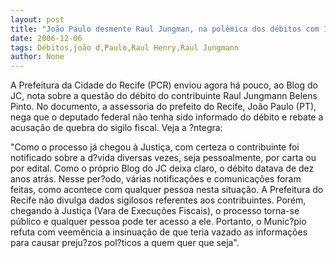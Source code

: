 ```yaml
---
layout: post
title: "João Paulo desmente Raul Jungman, na polêmica dos débitos com ISS"
date: 2006-12-06
tags: Débitos,joão d,Paulo,Raul Henry,Raul Jungmann
author: None
---
```

A Prefeitura da Cidade do Recife (PCR)&nbsp;enviou agora há pouco, ao Blog do JC,&nbsp;nota sobre a questão do débito do contribuinte Raul Jungmann Belens Pinto. 
No documento, a assessoria do prefeito do Recife,&nbsp;João Paulo (PT), nega que o deputado federal não tenha sido informado do débito e rebate a acusação de quebra do sigilo fiscal. 
Veja a ?ntegra:

\"Como o processo já chegou à Justiça, com certeza o contribuinte foi notificado sobre a d?vida diversas vezes, seja pessoalmente, por carta ou por edital. Como o próprio Blog do JC deixa claro, o débito datava de dez anos atrás. Nesse per?odo, várias notificações e comunicações foram feitas, como acontece com qualquer pessoa nesta situação.
A Prefeitura do Recife não divulga dados sigilosos referentes aos contribuintes. Porém, chegando à Justiça (Vara de Execuções Fiscais), o processo torna-se público e qualquer pessoa pode ter acesso a ele. Portanto, o Munic?pio refuta com veemência a insinuação de que teria vazado as informações para causar preju?zos pol?ticos a quem quer que seja\". 
